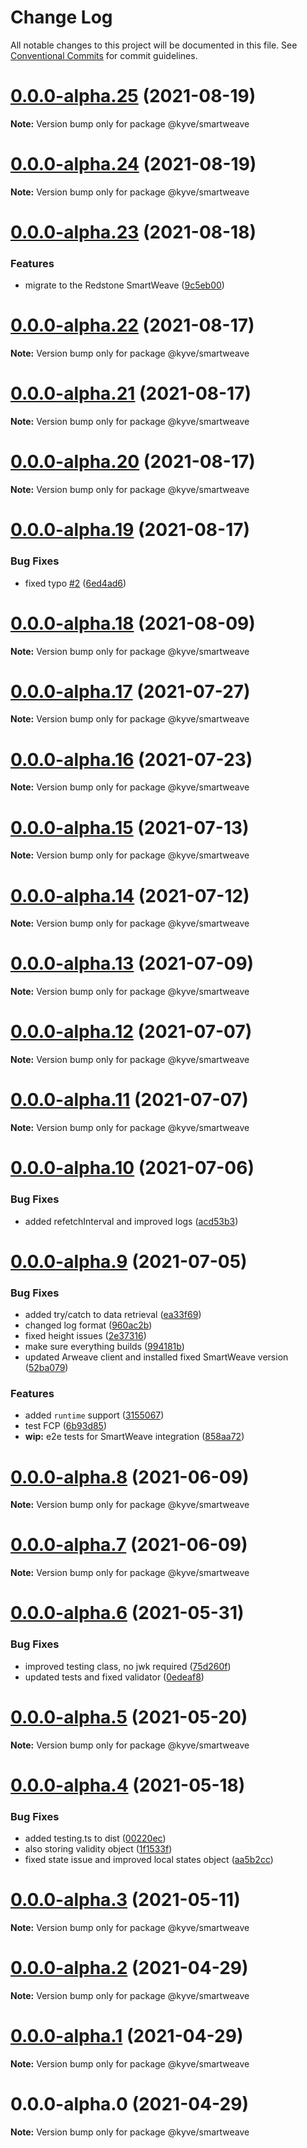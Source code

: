 # Change Log

All notable changes to this project will be documented in this file.
See [Conventional Commits](https://conventionalcommits.org) for commit guidelines.

# [0.0.0-alpha.25](https://github.com/KYVENetwork/smartweave/compare/@kyve/smartweave@0.0.0-alpha.24...@kyve/smartweave@0.0.0-alpha.25) (2021-08-19)

**Note:** Version bump only for package @kyve/smartweave





# [0.0.0-alpha.24](https://github.com/KYVENetwork/smartweave/compare/@kyve/smartweave@0.0.0-alpha.23...@kyve/smartweave@0.0.0-alpha.24) (2021-08-19)

**Note:** Version bump only for package @kyve/smartweave





# [0.0.0-alpha.23](https://github.com/KYVENetwork/smartweave/compare/@kyve/smartweave@0.0.0-alpha.22...@kyve/smartweave@0.0.0-alpha.23) (2021-08-18)


### Features

* migrate to the Redstone SmartWeave ([9c5eb00](https://github.com/KYVENetwork/smartweave/commit/9c5eb002927fc116386aae64fc84166b55aaebc7))





# [0.0.0-alpha.22](https://github.com/KYVENetwork/smartweave/compare/@kyve/smartweave@0.0.0-alpha.21...@kyve/smartweave@0.0.0-alpha.22) (2021-08-17)

**Note:** Version bump only for package @kyve/smartweave





# [0.0.0-alpha.21](https://github.com/KYVENetwork/smartweave/compare/@kyve/smartweave@0.0.0-alpha.20...@kyve/smartweave@0.0.0-alpha.21) (2021-08-17)

**Note:** Version bump only for package @kyve/smartweave





# [0.0.0-alpha.20](https://github.com/KYVENetwork/smartweave/compare/@kyve/smartweave@0.0.0-alpha.19...@kyve/smartweave@0.0.0-alpha.20) (2021-08-17)

**Note:** Version bump only for package @kyve/smartweave





# [0.0.0-alpha.19](https://github.com/KYVENetwork/smartweave/compare/@kyve/smartweave@0.0.0-alpha.18...@kyve/smartweave@0.0.0-alpha.19) (2021-08-17)


### Bug Fixes

* fixed typo [#2](https://github.com/KYVENetwork/smartweave/issues/2) ([6ed4ad6](https://github.com/KYVENetwork/smartweave/commit/6ed4ad6741fda431422c1ed3b4dc7e2cd97c5dad))





# [0.0.0-alpha.18](https://github.com/KYVENetwork/smartweave/compare/@kyve/smartweave@0.0.0-alpha.17...@kyve/smartweave@0.0.0-alpha.18) (2021-08-09)

**Note:** Version bump only for package @kyve/smartweave





# [0.0.0-alpha.17](https://github.com/KYVENetwork/smartweave/compare/@kyve/smartweave@0.0.0-alpha.16...@kyve/smartweave@0.0.0-alpha.17) (2021-07-27)

**Note:** Version bump only for package @kyve/smartweave





# [0.0.0-alpha.16](https://github.com/KYVENetwork/smartweave/compare/@kyve/smartweave@0.0.0-alpha.15...@kyve/smartweave@0.0.0-alpha.16) (2021-07-23)

**Note:** Version bump only for package @kyve/smartweave





# [0.0.0-alpha.15](https://github.com/KYVENetwork/smartweave/compare/@kyve/smartweave@0.0.0-alpha.14...@kyve/smartweave@0.0.0-alpha.15) (2021-07-13)

**Note:** Version bump only for package @kyve/smartweave





# [0.0.0-alpha.14](https://github.com/KYVENetwork/smartweave/compare/@kyve/smartweave@0.0.0-alpha.13...@kyve/smartweave@0.0.0-alpha.14) (2021-07-12)

**Note:** Version bump only for package @kyve/smartweave





# [0.0.0-alpha.13](https://github.com/KYVENetwork/smartweave/compare/@kyve/smartweave@0.0.0-alpha.12...@kyve/smartweave@0.0.0-alpha.13) (2021-07-09)

**Note:** Version bump only for package @kyve/smartweave





# [0.0.0-alpha.12](https://github.com/KYVENetwork/smartweave/compare/@kyve/smartweave@0.0.0-alpha.11...@kyve/smartweave@0.0.0-alpha.12) (2021-07-07)

**Note:** Version bump only for package @kyve/smartweave





# [0.0.0-alpha.11](https://github.com/KYVENetwork/smartweave/compare/@kyve/smartweave@0.0.0-alpha.10...@kyve/smartweave@0.0.0-alpha.11) (2021-07-07)

**Note:** Version bump only for package @kyve/smartweave





# [0.0.0-alpha.10](https://github.com/KYVENetwork/smartweave/compare/@kyve/smartweave@0.0.0-alpha.9...@kyve/smartweave@0.0.0-alpha.10) (2021-07-06)


### Bug Fixes

* added refetchInterval and improved logs ([acd53b3](https://github.com/KYVENetwork/smartweave/commit/acd53b38a15a96eab79f38de3dfa99874a6abf10))





# [0.0.0-alpha.9](https://github.com/KYVENetwork/smartweave/compare/@kyve/smartweave@0.0.0-alpha.8...@kyve/smartweave@0.0.0-alpha.9) (2021-07-05)


### Bug Fixes

* added try/catch to data retrieval ([ea33f69](https://github.com/KYVENetwork/smartweave/commit/ea33f697b4bc5d83add8c6197a3d4b6e166dbae3))
* changed log format ([960ac2b](https://github.com/KYVENetwork/smartweave/commit/960ac2b9b3676091f5cdd9fd5e190f6f91c0e0bd))
* fixed height issues ([2e37316](https://github.com/KYVENetwork/smartweave/commit/2e3731615bd87dfb040141cee79db4b794d8ae11))
* make sure everything builds ([994181b](https://github.com/KYVENetwork/smartweave/commit/994181bbbc4b242c59545b29f7234f8bc0b822e4))
* updated Arweave client and installed fixed SmartWeave version ([52ba079](https://github.com/KYVENetwork/smartweave/commit/52ba0796df3deceeab176e22e86face0b05bca6f))


### Features

* added `runtime` support ([3155067](https://github.com/KYVENetwork/smartweave/commit/3155067d25600c15c2427ec4a760fd4a8274d288))
* test FCP ([6b93d85](https://github.com/KYVENetwork/smartweave/commit/6b93d8506fba2454a78e9e9e81111d17aca3dddb))
* **wip:** e2e tests for SmartWeave integration ([858aa72](https://github.com/KYVENetwork/smartweave/commit/858aa72e1a32455bc0bf43081ac0bc13d92dfcb2))





# [0.0.0-alpha.8](https://github.com/KYVENetwork/smartweave/compare/@kyve/smartweave@0.0.0-alpha.7...@kyve/smartweave@0.0.0-alpha.8) (2021-06-09)

**Note:** Version bump only for package @kyve/smartweave

# [0.0.0-alpha.7](https://github.com/KYVENetwork/smartweave/compare/@kyve/smartweave@0.0.0-alpha.6...@kyve/smartweave@0.0.0-alpha.7) (2021-06-09)

**Note:** Version bump only for package @kyve/smartweave

# [0.0.0-alpha.6](https://github.com/KYVENetwork/smartweave/compare/@kyve/smartweave@0.0.0-alpha.5...@kyve/smartweave@0.0.0-alpha.6) (2021-05-31)

### Bug Fixes

- improved testing class, no jwk required ([75d260f](https://github.com/KYVENetwork/smartweave/commit/75d260f0753d53ada6bc41138b8ccf809b9b3cd2))
- updated tests and fixed validator ([0edeaf8](https://github.com/KYVENetwork/smartweave/commit/0edeaf8cc8010eb9927095d18507ff35b8cba3d2))

# [0.0.0-alpha.5](https://github.com/KYVENetwork/smartweave/compare/@kyve/smartweave@0.0.0-alpha.4...@kyve/smartweave@0.0.0-alpha.5) (2021-05-20)

**Note:** Version bump only for package @kyve/smartweave

# [0.0.0-alpha.4](https://github.com/KYVENetwork/smartweave/compare/@kyve/smartweave@0.0.0-alpha.3...@kyve/smartweave@0.0.0-alpha.4) (2021-05-18)

### Bug Fixes

- added testing.ts to dist ([00220ec](https://github.com/KYVENetwork/smartweave/commit/00220ecfafa12f556c03deb8e47e203dcd6584cd))
- also storing validity object ([1f1533f](https://github.com/KYVENetwork/smartweave/commit/1f1533f13c172d79dc3d45e890e624d5fd465689))
- fixed state issue and improved local states object ([aa5b2cc](https://github.com/KYVENetwork/smartweave/commit/aa5b2cc9f2b62b998a3a64abce110890d4fe78bf))

# [0.0.0-alpha.3](https://github.com/KYVENetwork/smartweave/compare/@kyve/smartweave@0.0.0-alpha.2...@kyve/smartweave@0.0.0-alpha.3) (2021-05-11)

**Note:** Version bump only for package @kyve/smartweave

# [0.0.0-alpha.2](https://github.com/KYVENetwork/smartweave/compare/@kyve/smartweave@0.0.0-alpha.1...@kyve/smartweave@0.0.0-alpha.2) (2021-04-29)

**Note:** Version bump only for package @kyve/smartweave

# [0.0.0-alpha.1](https://github.com/KYVENetwork/smartweave/compare/@kyve/smartweave@0.0.0-alpha.0...@kyve/smartweave@0.0.0-alpha.1) (2021-04-29)

**Note:** Version bump only for package @kyve/smartweave

# 0.0.0-alpha.0 (2021-04-29)

**Note:** Version bump only for package @kyve/smartweave
